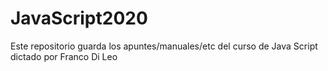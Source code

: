 # JavaScript2020
Este repositorio guarda los apuntes/manuales/etc del curso de Java Script dictado por Franco Di Leo
